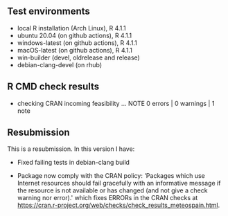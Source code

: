 ## Test environments
* local R installation (Arch Linux), R 4.1.1
* ubuntu 20.04 (on github actions), R 4.1.1
* windows-latest (on github actions), R 4.1.1
* macOS-latest (on github actions), R 4.1.1
* win-builder (devel, oldrelease and release)
* debian-clang-devel (on rhub)

## R CMD check results

* checking CRAN incoming feasibility ... NOTE
0 errors | 0 warnings | 1 note

## Resubmission
This is a resubmission. In this version I have:

* Fixed failing tests in debian-clang build

* Package now comply with the CRAN policy: 'Packages which use Internet resources should fail
gracefully with an informative message if the resource is not available or has changed (and not
give a check warning nor error).' which fixes ERRORs in the CRAN checks at
<https://cran.r-project.org/web/checks/check_results_meteospain.html>.
